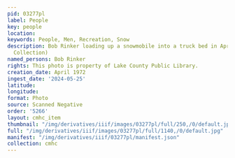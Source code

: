 ```yaml
---
pid: 03277pl
label: People
key: people
location: 
keywords: People, Men, Recreation, Snow
description: Bob Rinker loading up a snowmobile into a truck bed in April 1972 (Wingenbach
  Collection)
named_persons: Bob Rinker
rights: This photo is property of Lake County Public Library.
creation_date: April 1972
ingest_date: '2024-05-25'
latitude: 
longitude: 
format: Photo
source: Scanned Negative
order: '5266'
layout: cmhc_item
thumbnail: "/img/derivatives/iiif/images/03277pl/full/250,/0/default.jpg"
full: "/img/derivatives/iiif/images/03277pl/full/1140,/0/default.jpg"
manifest: "/img/derivatives/iiif/03277pl/manifest.json"
collection: cmhc
---
```

